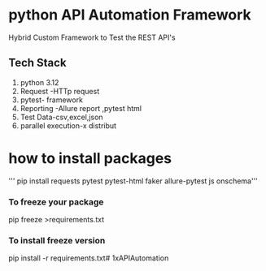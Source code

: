 # python API Automation Framework

Hybrid Custom Framework to Test the REST API's

## Tech Stack
1. python 3.12
2. Request -HTTp request
3. pytest- framework
4. Reporting -Allure report ,pytest html
5. Test Data-csv,excel,json
6. parallel execution-x distribut
# how to install packages 

''' pip install requests pytest pytest-html faker allure-pytest js
onschema'''
### To freeze  your package
pip freeze >requirements.txt

### To install freeze version 
pip install -r requirements.txt#   1 x A P I A u t o m a t i o n  
 